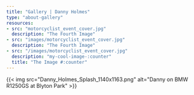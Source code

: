 ```yaml
---
title: "Gallery | Danny Holmes"
type: "about-gallery"
resources:
- src: "motorcyclist_event_cover.jpg"
  description: "The Fourth Image"
- src: "images/motorcyclist_event_cover.jpg"
  description: "The Fourth Image"
- src: "/images/motorcyclist_event_cover.jpg"
  description: "my-cool-image-:counter"
  title: "The Image #:counter"
---
```


{{< img src="Danny_Holmes_Splash_1140x1163.png" alt="Danny on BMW R1250GS at Blyton Park" >}}
